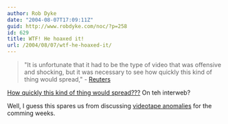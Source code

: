 ```yaml
---
author: Rob Dyke
date: "2004-08-07T17:09:11Z"
guid: http://www.robdyke.com/noc/?p=258
id: 629
title: WTF! He hoaxed it!
url: /2004/08/07/wtf-he-hoaxed-it/
---
```

> "It is unfortunate that it had to be the type of video that was offensive and shocking, but it was necessary to see how quickly this kind of thing would spread," - [Reuters](http://www.reuters.co.uk/newsPackageArticle.jhtml?type=topNews&storyID=561077&section=news)

[How quickly this kind of thing would spread???](http://news.google.co.uk/news?hl=en&edition=uk&ie=UTF-8&q=hoax+american+execution&scoring=d) On teh interweb?

Well, I guess this spares us from discussing [videotape anomalies](http://www.kuro5hin.org/story/2004/5/15/22827/0477) for the comming weeks.